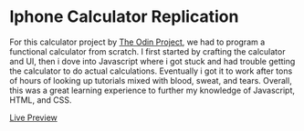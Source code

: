 # Iphone Calculator Replication

For this calculator project by [The Odin Project](https://www.theodinproject.com/lessons/foundations-calculator), we had to program a functional calculator from scratch. I first started by crafting the calculator and UI, then i dove into Javascript where i got stuck and had trouble getting the calculator to do actual calculations. Eventually i got it to work after tons of hours of looking up tutorials mixed with blood, sweat, and tears. Overall, this was a great learning experience to further my knowledge of Javascript, HTML, and CSS.

[Live Preview](https://rylan386.github.io/calculator/)